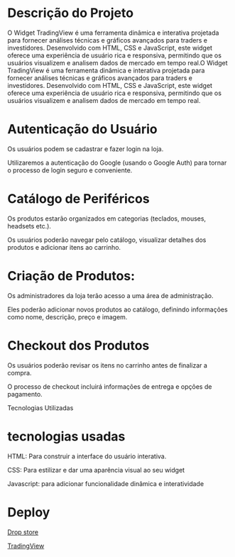 <h1>Descrição do Projeto</h1>
<p>O Widget TradingView é uma ferramenta dinâmica e interativa projetada para fornecer análises técnicas e gráficos avançados para traders e investidores. Desenvolvido com HTML, CSS e JavaScript, este widget oferece uma experiência de usuário rica e responsiva, permitindo que os usuários visualizem e analisem dados de mercado em tempo real.O Widget TradingView é uma ferramenta dinâmica e interativa projetada para fornecer análises técnicas e gráficos avançados para traders e investidores. Desenvolvido com HTML, CSS e JavaScript, este widget oferece uma experiência de usuário rica e responsiva, permitindo que os usuários visualizem e analisem dados de mercado em tempo real.</p>

<h1>Autenticação do Usuário</h1>
<p>Os usuários podem se cadastrar e fazer login na loja.</p
<p>Utilizaremos a autenticação do Google (usando o Google Auth) para tornar o processo de login seguro e conveniente.</p>
<h1>Catálogo de Periféricos</h1>
<p>Os produtos estarão organizados em categorias (teclados, mouses, headsets etc.).</p>
<p>Os usuários poderão navegar pelo catálogo, visualizar detalhes dos produtos e adicionar itens ao carrinho.</p>
<h1>Criação de Produtos:</h1>
<p>Os administradores da loja terão acesso a uma área de administração.</p>
<p>Eles poderão adicionar novos produtos ao catálogo, definindo informações como nome, descrição, preço e imagem.</p>
<h1>Checkout dos Produtos</h1>
<p>Os usuários poderão revisar os itens no carrinho antes de finalizar a compra.</p>
<p>O processo de checkout incluirá informações de entrega e opções de pagamento.</p>
Tecnologias Utilizadas

<h1>tecnologias usadas</h1>
<p>HTML: Para construir a interface do usuário interativa.</p>
<p>CSS:  Para estilizar e dar uma aparência visual ao seu widget</p>
<p>Javascript: para adicionar funcionalidade dinâmica e interatividade</p>


<h1>Deploy</h1>

[Drop store](https://tradingviewswidget.netlify.app)



[TradingView](https://github.com/artur-debv/-Tradingview-Widget/assets/97331300/a1169c8d-155a-44ba-9870-431c9eb8463f)


